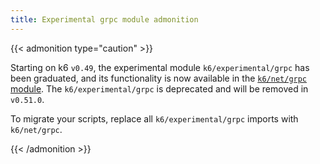 ```yaml
---
title: Experimental grpc module admonition
---
```


{{< admonition type="caution" >}}

Starting on k6 `v0.49`, the experimental module `k6/experimental/grpc` has been graduated, and its functionality is now available in the [`k6/net/grpc` module](https://grafana.com/docs/k6/<K6_VERSION>/javascript-api/k6-net-grpc/). The `k6/experimental/grpc` is deprecated and will be removed in `v0.51.0`.

To migrate your scripts, replace all `k6/experimental/grpc` imports with `k6/net/grpc`.

{{< /admonition >}}
